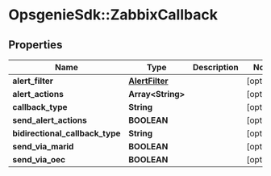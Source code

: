 # OpsgenieSdk::ZabbixCallback

## Properties
Name | Type | Description | Notes
------------ | ------------- | ------------- | -------------
**alert_filter** | [**AlertFilter**](AlertFilter.md) |  | [optional] 
**alert_actions** | **Array&lt;String&gt;** |  | [optional] 
**callback_type** | **String** |  | [optional] 
**send_alert_actions** | **BOOLEAN** |  | [optional] 
**bidirectional_callback_type** | **String** |  | [optional] 
**send_via_marid** | **BOOLEAN** |  | [optional] 
**send_via_oec** | **BOOLEAN** |  | [optional] 


